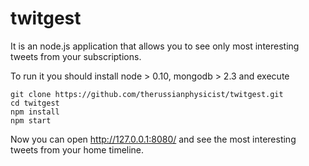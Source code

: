 twitgest
========

It is an node.js application that allows you to see only most interesting tweets from your subscriptions.

To run it you should install node > 0.10, mongodb > 2.3 and execute

    git clone https://github.com/therussianphysicist/twitgest.git
    cd twitgest
    npm install
    npm start

Now you can open http://127.0.0.1:8080/ and see the most interesting tweets from your home timeline.
